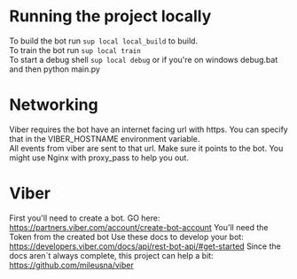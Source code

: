 
# Running the project locally
To build the bot run `sup local local_build` to build.    
To train the bot run `sup local train`  
To start a debug shell `sup local debug` or if you're on windows
debug.bat and then python main.py 


# Networking
Viber requires the bot have an internet facing url with https.
You can specify that in the VIBER_HOSTNAME environment variable.  
All events from viber are sent to that url.
Make sure it points to the bot. You might use Nginx with proxy_pass to help you out.

# Viber
First you'll need to create a bot.
GO here: https://partners.viber.com/account/create-bot-account
You'll need the Token from the created bot
Use these docs to develop your bot: https://developers.viber.com/docs/api/rest-bot-api/#get-started
Since the docs aren`t always complete, this project can help a bit: https://github.com/mileusna/viber